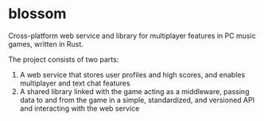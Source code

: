 # blossom
Cross-platform web service and library for multiplayer features in PC music games, written in Rust.

The project consists of two parts:
1. A web service that stores user profiles and high scores, and enables multiplayer and text chat features
2. A shared library linked with the game acting as a middleware, passing data to and from the game in a simple, standardized, and versioned API and interacting with the web service

